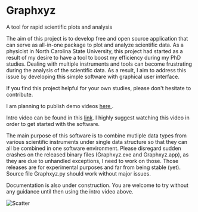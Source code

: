 # Graphxyz
A tool for rapid scientific plots and analysis

The aim of this project is to develop free and open source application that can serve as all-in-one package to plot and analyze scientific data. As a physicist in North Carolina State University, this project had started as a result of my desire to have a tool to boost my efficiency during my PhD studies. Dealing with multiple instruments and tools can become frustrating during the analysis of the scientific data. As a result, I aim to address this issue by developing this simple software with graphical user interface.

If you find this project helpful for your own studies, please don't hesitate to contribute.

I am planning to publish demo videos <a href= 'https://www.youtube.com/channel/UCnIIN0N92-SQEIZNQeXrzJw'> here </a>.

Intro video can be found in this <a href='https://youtu.be/Q1QfCpT_8oc'> link<a/>. I highly suggest watching this video in order to get started with the software.
  
  The main purpose of this software is to combine mutliple data types from various scientific instruments under single data structure so that they can all be combined in one software environment. Please disregard sudden crashes on the released binary files (Graphxyz.exe and Graphxyz.app), as they are due to unhandled exceptions, I need to work on those. Those releases are for experimental purposes and far from being stable (yet). Source file Graphxyz.py should work without major issues.

Documentation is also under construction. You are welcome to try without any guidance until then using the intro video above.

![Scatter](/../main/screenshots/main.png)

